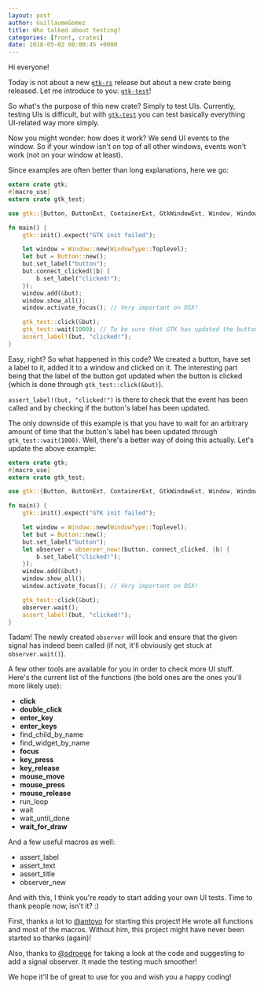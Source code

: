 ```yaml
---
layout: post
author: GuillaumeGomez
title: Who talked about testing?
categories: [front, crates]
date: 2018-05-02 00:00:45 +0000
---
```


Hi everyone!

Today is not about a new [`gtk-rs`] release but about a new crate being released. Let me introduce to you: [`gtk-test`]!

So what's the purpose of this new crate? Simply to test UIs. Currently, testing UIs is difficult, but with [`gtk-test`] you can test basically everything UI-related way more simply.

Now you might wonder: how does it work? We send UI events to the window. So if your window isn't on top of all other windows, events won't work (not on your window at least).

Since examples are often better than long explanations, here we go:

```rust
extern crate gtk;
#[macro_use]
extern crate gtk_test;

use gtk::{Button, ButtonExt, ContainerExt, GtkWindowExt, Window, WindowType};

fn main() {
    gtk::init().expect("GTK init failed");

    let window = Window::new(WindowType::Toplevel);
    let but = Button::new();
    but.set_label("button");
    but.connect_clicked(|b| {
        b.set_label("clicked!");
    });
    window.add(&but);
    window.show_all();
    window.activate_focus(); // Very important on OSX!

    gtk_test::click(&but);
    gtk_test::wait(1000); // To be sure that GTK has updated the button's label.
    assert_label!(but, "clicked!");
}
```

Easy, right? So what happened in this code? We created a button, have set a label to it, added it to a window and clicked on it. The interesting part being that the label of the button got updated when the button is clicked (which is done through `gtk_test::click(&but)`).

`assert_label!(but, "clicked!")` is there to check that the event has been called and by checking if the button's label has been updated.

The only downside of this example is that you have to wait for an arbitrary amount of time that the button's label has been updated through `gtk_test::wait(1000)`. Well, there's a better way of doing this actually. Let's update the above example:

```rust
extern crate gtk;
#[macro_use]
extern crate gtk_test;

use gtk::{Button, ButtonExt, ContainerExt, GtkWindowExt, Window, WindowType};

fn main() {
    gtk::init().expect("GTK init failed");

    let window = Window::new(WindowType::Toplevel);
    let but = Button::new();
    but.set_label("button");
    let observer = observer_new!(button, connect_clicked, |b| {
        b.set_label("clicked!");
    });
    window.add(&but);
    window.show_all();
    window.activate_focus(); // Very important on OSX!

    gtk_test::click(&but);
    observer.wait();
    assert_label!(but, "clicked!");
}
```

Tadam! The newly created `observer` will look and ensure that the given signal has indeed been called (if not, it'll obviously get stuck at `observer.wait()`).

A few other tools are available for you in order to check more UI stuff. Here's the current list of the functions (the bold ones are the ones you'll more likely use):

 * **click**
 * **double_click**
 * **enter_key**
 * **enter_keys**
 * find_child_by_name
 * find_widget_by_name
 * **focus**
 * **key_press**
 * **key_release**
 * **mouse_move**
 * **mouse_press**
 * **mouse_release**
 * run_loop
 * wait
 * wait_until_done
 * **wait_for_draw**

And a few useful macros as well:

 * assert_label
 * assert_text
 * assert_title
 * observer_new

And with this, I think you're ready to start adding your own UI tests. Time to thank people now, isn't it? :)

First, thanks a lot to [@antoyo] for starting this project! He wrote all functions and most of the macros. Without him, this project might have never been started so thanks (again)!

Also, thanks to [@sdroege] for taking a look at the code and suggesting to add a signal observer. It made the testing much smoother!

We hope it'll be of great to use for you and wish you a happy coding!

[`gtk-rs`]: https://gtk-rs.org
[`gtk-test`]: https://github.com/gtk-rs/gtk-test
[@GuillaumeGomez]: https://github.com/GuillaumeGomez
[@sdroege]: https://github.com/sdroege
[@antoyo]: https://github.com/antoyo

